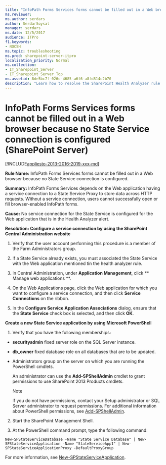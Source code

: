 ```yaml
---
title: "InfoPath Forms Services forms cannot be filled out in a Web browser because no State Service connection is configured (SharePoint Server)"
ms.reviewer: 
ms.author: serdars
author: SerdarSoysal
manager: serdars
ms.date: 12/5/2017
audience: ITPro
f1.keywords:
- NOCSH
ms.topic: troubleshooting
ms.prod: sharepoint-server-itpro
localization_priority: Normal
ms.collection:
- IT_Sharepoint_Server
- IT_Sharepoint_Server_Top
ms.assetid: 8de5bc7f-026c-4685-a6f6-a8fd814c2b70
description: "Learn how to resolve the SharePoint Health Analyzer rule: InfoPath Forms Services forms cannot be filled out in a Web browser because no State Service connection is configured."
---
```


# InfoPath Forms Services forms cannot be filled out in a Web browser because no State Service connection is configured (SharePoint Server)

[!INCLUDE[appliesto-2013-2016-2019-xxx-md](../includes/appliesto-2013-2016-2019-xxx-md.md)]
  
 **Rule Name:** InfoPath Forms Services forms cannot be filled out in a Web browser because no State Service connection is configured. 
  
 **Summary:** InfoPath Forms Services depends on the Web application having a service connection to a State Service Proxy to store data across HTTP requests. Without a service connection, users cannot successfully open or fill browser-enabled InfoPath forms. 
  
 **Cause:** No service connection for the State Service is configured for the Web application that is in the Health Analyzer alert. 
  
 **Resolution: Configure a service connection by using the SharePoint Central Administration website**
  
1. Verify that the user account performing this procedure is a member of the Farm Administrators group.
    
2. If a State Service already exists, you must associated the State Service with the Web application mentioned tin the health analyzer rule.
    
3. In Central Administration, under **Application Management**, click ** Manage web applications **.
    
4. On the Web Applications page, click the Web application for which you want to configure a service connection, and then click **Service Connections** on the ribbon. 
    
5. In the **Configure Service Application Associations** dialog, ensure that the **State Service** check box is selected, and then click **OK**.
    
**Create a new State Service application by using Microsoft PowerShell**
  
1. Verify that you have the following memberships:
    
  - **securityadmin** fixed server role on the SQL Server instance. 
    
  - **db_owner** fixed database role on all databases that are to be updated. 
    
  - Administrators group on the server on which you are running the PowerShell cmdlets.
    
    An administrator can use the **Add-SPShellAdmin** cmdlet to grant permissions to use SharePoint 2013 Products cmdlets. 
    
    > [!NOTE]
    > If you do not have permissions, contact your Setup administrator or SQL Server administrator to request permissions. For additional information about PowerShell permissions, see [Add-SPShellAdmin](/powershell/module/sharepoint-server/Add-SPShellAdmin?view=sharepoint-ps). 
  
2. Start the SharePoint Management Shell.
    
3. At the PowerShell command prompt, type the following command:
    
  ```
  New-SPStateServiceDatabase -Name "State Service Database" | New-SPStateServiceApplication -Name "StateServiceApp1" | New-SPStateServiceApplicationProxy -DefaultProxyGroup
  ```

For more information, see [New-SPStateServiceApplication](/powershell/module/sharepoint-server/New-SPStateServiceApplication?view=sharepoint-ps).
    

